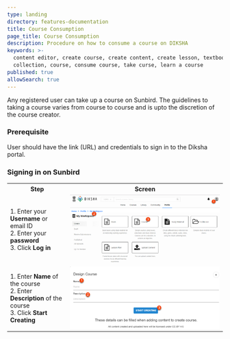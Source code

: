 ```yaml
---
type: landing
directory: features-documentation
title: Course Consumption
page_title: Course Consumption
description: Procedure on how to consume a course on DIKSHA
keywords: >-
  content editor, create course, create content, create lesson, textbook,
  collection, course, consume course, take curse, learn a course
published: true
allowSearch: true
---
```

Any registered user can take up a course on Sunbird. The guidelines to taking a course varies from course to course and is upto the discretion of the course creator.

### Prerequisite
User should have the link (URL) and credentials to sign in to the Diksha portal.

### Signing in on Sunbird
<table>
  <tr>
    <th>Step</th>
    <th>Screen</th>
  </tr>
  <tr>
    <td>1. Enter your <strong>Username</strong> or email ID <br>2. Enter your <strong>password</strong> <br>3. Click <strong>Log in</strong>
      </td>
      <td><img src="pages/features-documentation/images/course_workspace.png"></td>
  </tr>
  <tr>
    <td>1. Enter <strong>Name</strong> of the course <br>2. Enter <strong>Description</strong> of the course <br>3. Click <strong>Start Creating</strong>
    </td>
    <td><img src="pages/features-documentation/images/course_metadata.png"></td>
  </tr>
  </table>
